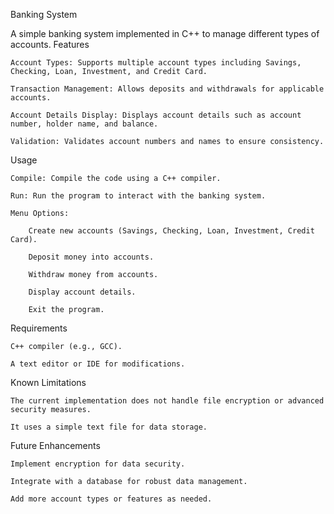 Banking System

A simple banking system implemented in C++ to manage different types of accounts.
Features

    Account Types: Supports multiple account types including Savings, Checking, Loan, Investment, and Credit Card.

    Transaction Management: Allows deposits and withdrawals for applicable accounts.

    Account Details Display: Displays account details such as account number, holder name, and balance.

    Validation: Validates account numbers and names to ensure consistency.

Usage

    Compile: Compile the code using a C++ compiler.

    Run: Run the program to interact with the banking system.

    Menu Options:

        Create new accounts (Savings, Checking, Loan, Investment, Credit Card).

        Deposit money into accounts.

        Withdraw money from accounts.

        Display account details.

        Exit the program.

Requirements

    C++ compiler (e.g., GCC).

    A text editor or IDE for modifications.

Known Limitations

    The current implementation does not handle file encryption or advanced security measures.

    It uses a simple text file for data storage.

Future Enhancements

    Implement encryption for data security.

    Integrate with a database for robust data management.

    Add more account types or features as needed.
